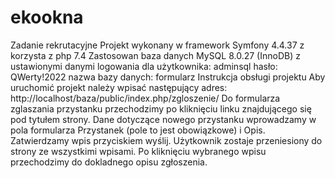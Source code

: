 # ekookna
Zadanie rekrutacyjne
Projekt wykonany w framework Symfony 4.4.37 z korzysta z php 7.4 
Zastosowan baza danych MySQL 8.0.27 (InnoDB) z ustawionymi danymi logowania dla użytkownika: adminsql hasło: QWerty!2022  nazwa bazy danych: formularz 
Instrukcja obsługi projektu
Aby uruchomić projekt należy wpisać następujący adres: http://localhost/baza/public/index.php/zgloszenie/
Do formularza zglaszania przystanku przechodzimy po kliknięciu linku znajdującego się pod tytułem strony.
Dane dotyczące nowego przystanku wprowadzamy w pola formularza Przystanek (pole to jest obowiązkowe) i Opis. Zatwierdzamy wpis przyciskiem wyślij.
Użytkownik zostaje przeniesiony do strony ze wszystkimi wpisami. Po kliknięciu wybranego wpisu przechodzimy do dokladnego opisu zgłoszenia. 
